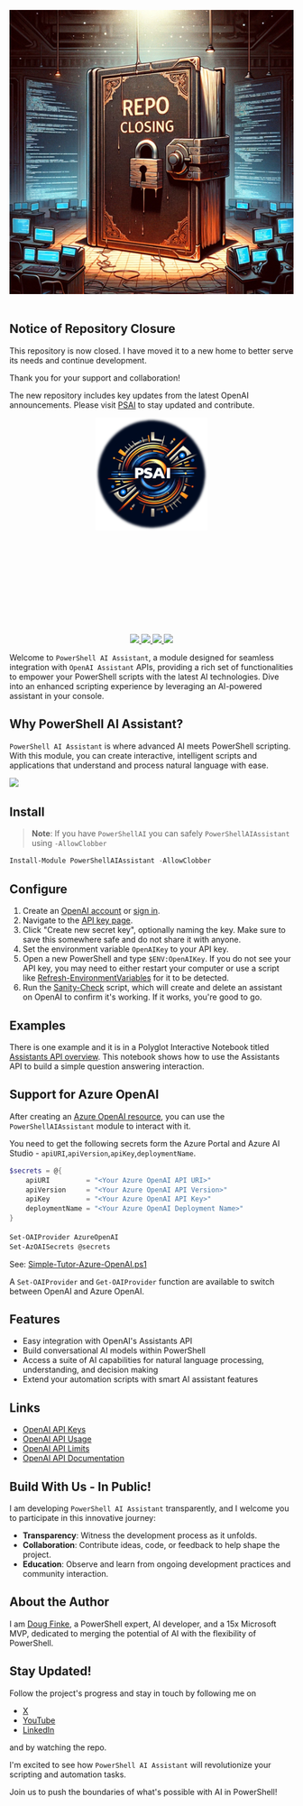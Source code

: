 ![alt text](Repo-Closing.png)
<br/>
<br/>

## Notice of Repository Closure

This repository is now closed. I have moved it to a new home to better serve its needs and continue development. 

Thank you for your support and collaboration!

The new repository includes key updates from the latest OpenAI announcements. Please visit [PSAI](https://github.com/dfinke/PSAI) to stay updated and contribute. 

<p align="center">
<img src="PSAI.png" alt="drawing" width="200"/>
</p>

<br/>
<br/>
<br/>
<br/>
<br/>
<br/>
<br/>
<br/>
<br/>

<p align="center">  
  <!-- <a href="https://twitter.com/dfinke">
    <img src="https://img.shields.io/badge/Twitter-@dfinke-blue.svg?logo=twitter&style=flat-square">
  </a> -->
  <!-- https://img.shields.io/twitter/follow/dfinke.svg?style=social&label=Follow%20%40dfinke -->
  <a href="https://x.com/dfinke">
    <img src="https://img.shields.io/twitter/follow/dfinke.svg?style=social&label=Follow%20%40dfinke">
  </a>
  <a href="https://youtube.com/@dougfinke">
    <img src="https://img.shields.io/youtube/channel/subscribers/UCP47ZkO5EDkoI2sr-3P4ShQ">
  </a>  
<a href="https://www.powershellgallery.com/packages/PowerShellAIAssistant/">
    <img src="https://img.shields.io/powershellgallery/v/PowerShellAIAssistant.svg">
  </a>  
  <a href="https://www.powershellgallery.com/packages/PowerShellAIAssistant/">
    <img src="https://img.shields.io/powershellgallery/dt/PowerShellAIAssistant.svg">
  </a>
</p>

Welcome to `PowerShell AI Assistant`, a module designed for seamless integration with `OpenAI Assistant` APIs, providing a rich set of functionalities to empower your PowerShell scripts with the latest AI technologies. Dive into an enhanced scripting experience by leveraging an AI-powered assistant in your console.

## Why PowerShell AI Assistant?

`PowerShell AI Assistant` is where advanced AI meets PowerShell scripting. With this module, you can create interactive, intelligent scripts and applications that understand and process natural language with ease.

<!-- ## Requirements

> [!IMPORTANT]
> `Get-OAIAssistant` requires PowerShell 7.4 or higher. It needs the `AllowInsecureRedirect` parameter, a workaround is being investigated.

If you don't have PowerShell 7.4 or higher, you can use CodeSpaces to run the example. Click the button below to open CodeSpaces. -->

<a href="https://github.com/codespaces/new?hide_repo_select=true&ref=main&repo=739751034&machine=standardLinux32gb&devcontainer_path=.devcontainer%2Fdevcontainer.json&location=East">
     <img src="https://img.shields.io/static/v1?style=for-the-badge&label=GitHub+Codespaces&message=Open&color=brightgreen&logo=github"/>
</a>

## Install

> **Note**: If you have `PowerShellAI` you can safely `PowerShellAIAssistant` using `-AllowClobber`

```powershell
Install-Module PowerShellAIAssistant -AllowClobber
```

## Configure

1. Create an [OpenAI account](https://platform.openai.com/signup) or [sign in](https://platform.openai.com/login).
2. Navigate to the [API key page](https://platform.openai.com/account/api-keys).
3. Click "Create new secret key", optionally naming the key. Make sure to save this somewhere safe and do not share it with anyone.
4. Set the environment variable `OpenAIKey` to your API key.
5. Open a new PowerShell and type `$ENV:OpenAIKey`. If you do not see your API key, you may need to either restart your computer or use a script like [Refresh-EnvironmentVariables](https://github.com/asheroto/Refresh-EnvironmentVariables) for it to be detected.
6. Run the [Sanity-Check](/examples/Sanity-Check.ps1) script, which will create and delete an assistant on OpenAI to confirm it's working. If it works, you're good to go.

## Examples

There is one example and it is in a Polyglot Interactive Notebook titled [Assistants API overview](examples/Assistants_API_overview.ipynb). This notebook shows how to use the Assistants API to build a simple question answering interaction.

## Support for Azure OpenAI 

After creating an [Azure OpenAI resource](https://learn.microsoft.com/en-us/azure/ai-services/openai/how-to/create-resource?pivots=web-portal), you can use the `PowerShellAIAssistant` module to interact with it. 

You need to get the following secrets form the Azure Portal and Azure AI Studio - `apiURI`,`apiVersion`,`apiKey`,`deploymentName`.

```powershell
$secrets = @{
    apiURI         = "<Your Azure OpenAI API URI>"
    apiVersion     = "<Your Azure OpenAI API Version>"
    apiKey         = "<Your Azure OpenAI API Key>"
    deploymentName = "<Your Azure OpenAI Deployment Name>"
}

Set-OAIProvider AzureOpenAI
Set-AzOAISecrets @secrets
```

See: [Simple-Tutor-Azure-OpenAI.ps1](examples/Simple-Tutor-Azure-OpenAI.ps1)

A `Set-OAIProvider` and `Get-OAIProvider` function are available to switch between OpenAI and Azure OpenAI.

## Features

-   Easy integration with OpenAI's Assistants API
-   Build conversational AI models within PowerShell
-   Access a suite of AI capabilities for natural language processing, understanding, and decision making
-   Extend your automation scripts with smart AI assistant features

## Links

-   [OpenAI API Keys](https://platform.openai.com/account/api-keys)
-   [OpenAI API Usage](https://platform.openai.com/usage)
-   [OpenAI API Limits](https://platform.openai.com/account/limits)
-   [OpenAI API Documentation](https://platform.openai.com/docs/introduction)

## Build With Us - In Public!

I am developing `PowerShell AI Assistant` transparently, and I welcome you to participate in this innovative journey:

-   **Transparency**: Witness the development process as it unfolds.
-   **Collaboration**: Contribute ideas, code, or feedback to help shape the project.
-   **Education**: Observe and learn from ongoing development practices and community interaction.

## About the Author

I am [Doug Finke](https://github.com/dfinke), a PowerShell expert, AI developer, and a 15x Microsoft MVP, dedicated to merging the potential of AI with the flexibility of PowerShell.

## Stay Updated!

Follow the project's progress and stay in touch by following me on

-   [X](https://x.com/dfinke)
-   [YouTube](https://www.youtube.com/@DougFinke)
-   [LinkedIn](https://www.linkedin.com/in/douglasfinke/)

and by watching the repo.

I'm excited to see how `PowerShell AI Assistant` will revolutionize your scripting and automation tasks.

Join us to push the boundaries of what's possible with AI in PowerShell!
